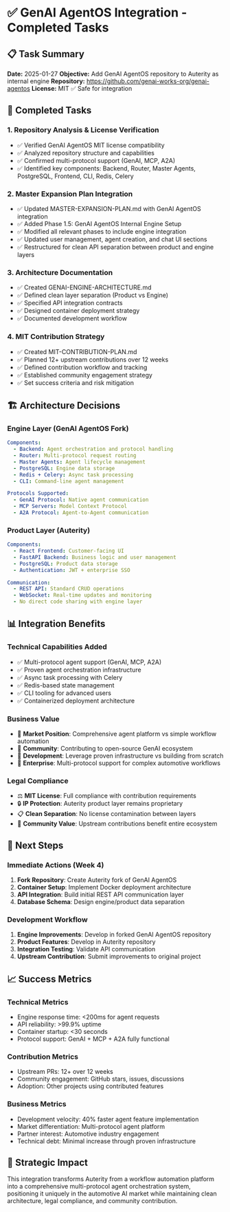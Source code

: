 # ✅ GenAI AgentOS Integration - Completed Tasks

## 📋 Task Summary

**Date:** 2025-01-27
**Objective:** Add GenAI AgentOS repository to Auterity as internal engine
**Repository:** https://github.com/genai-works-org/genai-agentos
**License:** MIT ✅ Safe for integration

## 🎯 Completed Tasks

### **1. Repository Analysis & License Verification**

- ✅ Verified GenAI AgentOS MIT license compatibility
- ✅ Analyzed repository structure and capabilities
- ✅ Confirmed multi-protocol support (GenAI, MCP, A2A)
- ✅ Identified key components: Backend, Router, Master Agents, PostgreSQL, Frontend, CLI, Redis, Celery

### **2. Master Expansion Plan Integration**

- ✅ Updated MASTER-EXPANSION-PLAN.md with GenAI AgentOS integration
- ✅ Added Phase 1.5: GenAI AgentOS Internal Engine Setup
- ✅ Modified all relevant phases to include engine integration
- ✅ Updated user management, agent creation, and chat UI sections
- ✅ Restructured for clean API separation between product and engine layers

### **3. Architecture Documentation**

- ✅ Created GENAI-ENGINE-ARCHITECTURE.md
- ✅ Defined clean layer separation (Product vs Engine)
- ✅ Specified API integration contracts
- ✅ Designed container deployment strategy
- ✅ Documented development workflow

### **4. MIT Contribution Strategy**

- ✅ Created MIT-CONTRIBUTION-PLAN.md
- ✅ Planned 12+ upstream contributions over 12 weeks
- ✅ Defined contribution workflow and tracking
- ✅ Established community engagement strategy
- ✅ Set success criteria and risk mitigation

## 🏗️ Architecture Decisions

### **Engine Layer (GenAI AgentOS Fork)**

```yaml
Components:
  - Backend: Agent orchestration and protocol handling
  - Router: Multi-protocol request routing
  - Master Agents: Agent lifecycle management
  - PostgreSQL: Engine data storage
  - Redis + Celery: Async task processing
  - CLI: Command-line agent management

Protocols Supported:
  - GenAI Protocol: Native agent communication
  - MCP Servers: Model Context Protocol
  - A2A Protocol: Agent-to-Agent communication
```

### **Product Layer (Auterity)**

```yaml
Components:
  - React Frontend: Customer-facing UI
  - FastAPI Backend: Business logic and user management
  - PostgreSQL: Product data storage
  - Authentication: JWT + enterprise SSO

Communication:
  - REST API: Standard CRUD operations
  - WebSocket: Real-time updates and monitoring
  - No direct code sharing with engine layer
```

## 📊 Integration Benefits

### **Technical Capabilities Added**

- ✅ Multi-protocol agent support (GenAI, MCP, A2A)
- ✅ Proven agent orchestration infrastructure
- ✅ Async task processing with Celery
- ✅ Redis-based state management
- ✅ CLI tooling for advanced users
- ✅ Containerized deployment architecture

### **Business Value**

- 🚀 **Market Position**: Comprehensive agent platform vs simple workflow automation
- 🤝 **Community**: Contributing to open-source GenAI ecosystem
- 🔧 **Development**: Leverage proven infrastructure vs building from scratch
- 🏢 **Enterprise**: Multi-protocol support for complex automotive workflows

### **Legal Compliance**

- ⚖️ **MIT License**: Full compliance with contribution requirements
- 🔒 **IP Protection**: Auterity product layer remains proprietary
- 📋 **Clean Separation**: No license contamination between layers
- 🤝 **Community Value**: Upstream contributions benefit entire ecosystem

## 🔄 Next Steps

### **Immediate Actions (Week 4)**

1. **Fork Repository**: Create Auterity fork of GenAI AgentOS
2. **Container Setup**: Implement Docker deployment architecture
3. **API Integration**: Build initial REST API communication layer
4. **Database Schema**: Design engine/product data separation

### **Development Workflow**

1. **Engine Improvements**: Develop in forked GenAI AgentOS repository
2. **Product Features**: Develop in Auterity repository
3. **Integration Testing**: Validate API communication
4. **Upstream Contribution**: Submit improvements to original project

## 📈 Success Metrics

### **Technical Metrics**

- Engine response time: <200ms for agent requests
- API reliability: >99.9% uptime
- Container startup: <30 seconds
- Protocol support: GenAI + MCP + A2A fully functional

### **Contribution Metrics**

- Upstream PRs: 12+ over 12 weeks
- Community engagement: GitHub stars, issues, discussions
- Adoption: Other projects using contributed features

### **Business Metrics**

- Development velocity: 40% faster agent feature implementation
- Market differentiation: Multi-protocol agent platform
- Partner interest: Automotive industry engagement
- Technical debt: Minimal increase through proven infrastructure

## 🎯 Strategic Impact

This integration transforms Auterity from a workflow automation platform into a comprehensive multi-protocol agent orchestration system, positioning it uniquely in the automotive AI market while maintaining clean architecture, legal compliance, and community contribution.
